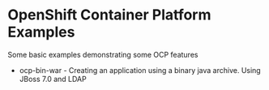 # OpenShift Container Platform Examples

Some basic examples demonstrating some OCP features

* ocp-bin-war - Creating an application using a binary java archive. Using JBoss 7.0 and LDAP
